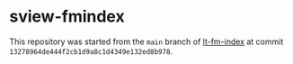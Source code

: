 # sview-fmindex

This repository was started from the `main` branch of [lt-fm-index](https://github.com/baku4/lt-fm-index) at commit `13278964de444f2cb1d9a8c1d4349e132ed8b978`.
